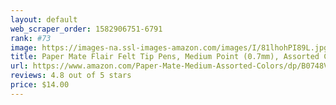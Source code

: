```yaml
---
layout: default 
﻿web_scraper_order: 1582906751-6791
rank: #73
image: https://images-na.ssl-images-amazon.com/images/I/81lhohPI89L.jpg
title: Paper Mate Flair Felt Tip Pens, Medium Point (0.7mm), Assorted Colors
url: https://www.amazon.com/Paper-Mate-Medium-Assorted-Colors/dp/B0748V7SNH/ref=zg_mw_office-products_73?_encoding=UTF8&psc=1&refRID=Y9VNBM18FDP0BQYNCJ3S
reviews: 4.8 out of 5 stars
price: $14.00 
---
```

